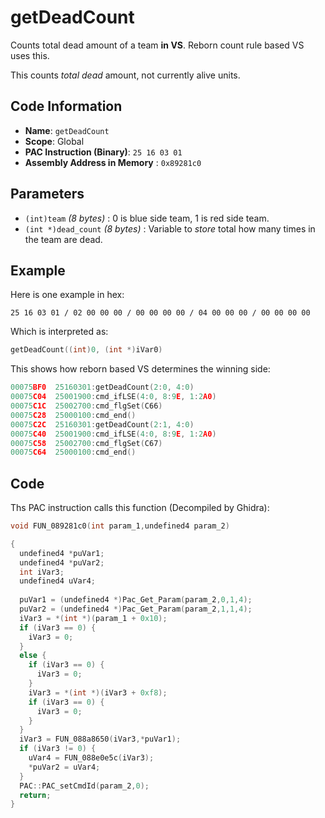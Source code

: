 # getDeadCount

Counts total dead amount of a team **in VS**. Reborn count rule based VS uses this.

This counts *total dead* amount, not currently alive units.

## Code Information

- **Name**: `getDeadCount`
- **Scope**: Global
- **PAC Instruction (Binary)**: `25 16 03 01`
- **Assembly Address in Memory** : `0x89281c0`

## Parameters

- `(int)team` *(8 bytes)* : 0 is blue side team, 1 is red side team.
- `(int *)dead_count` *(8 bytes)* : Variable to *store* total how many times in the team are dead.

## Example

Here is one example in hex:

```25 16 03 01 / 02 00 00 00 / 00 00 00 00 / 04 00 00 00 / 00 00 00 00```

Which is interpreted as:

```c
getDeadCount((int)0, (int *)iVar0)
```
This shows how reborn based VS determines the winning side:

```c
00075BF0  25160301:getDeadCount(2:0, 4:0)
00075C04  25001900:cmd_ifLSE(4:0, 8:9E, 1:2A0)
00075C1C  25002700:cmd_flgSet(C66)
00075C28  25000100:cmd_end()
00075C2C  25160301:getDeadCount(2:1, 4:0)
00075C40  25001900:cmd_ifLSE(4:0, 8:9E, 1:2A0)
00075C58  25002700:cmd_flgSet(C67)
00075C64  25000100:cmd_end()
```

## Code

Ths PAC instruction calls this function (Decompiled by Ghidra):

```c
void FUN_089281c0(int param_1,undefined4 param_2)

{
  undefined4 *puVar1;
  undefined4 *puVar2;
  int iVar3;
  undefined4 uVar4;
  
  puVar1 = (undefined4 *)Pac_Get_Param(param_2,0,1,4);
  puVar2 = (undefined4 *)Pac_Get_Param(param_2,1,1,4);
  iVar3 = *(int *)(param_1 + 0x10);
  if (iVar3 == 0) {
    iVar3 = 0;
  }
  else {
    if (iVar3 == 0) {
      iVar3 = 0;
    }
    iVar3 = *(int *)(iVar3 + 0xf8);
    if (iVar3 == 0) {
      iVar3 = 0;
    }
  }
  iVar3 = FUN_088a8650(iVar3,*puVar1);
  if (iVar3 != 0) {
    uVar4 = FUN_088e0e5c(iVar3);
    *puVar2 = uVar4;
  }
  PAC::PAC_setCmdId(param_2,0);
  return;
}
```

